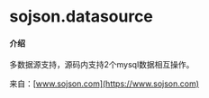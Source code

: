 # sojson.datasource

#### 介绍
多数据源支持，源码内支持2个mysql数据相互操作。

来自：[www.sojson.com](https://www.sojson.com)